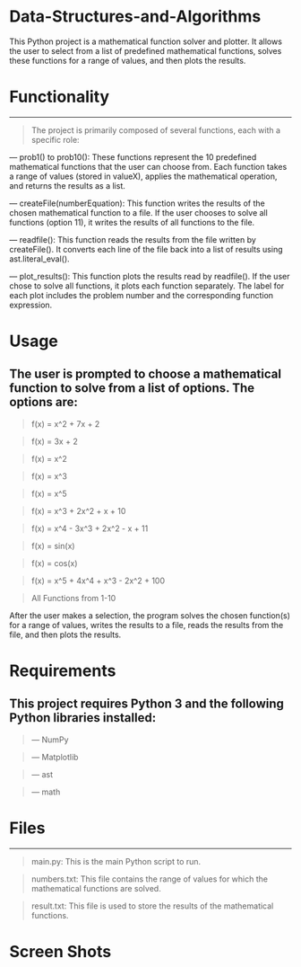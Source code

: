 # Data-Structures-and-Algorithms
This Python project is a mathematical function solver and plotter. It allows the user to select from a list of predefined mathematical functions, solves these functions for a range of values, and then plots the results. 
# Functionality
---
> The project is primarily composed of several functions, each with a specific role:

— prob1() to prob10(): These functions represent the 10 predefined mathematical functions that the user can choose from. Each function takes a range of values (stored in valueX), applies the mathematical operation, and returns the results as a list. 

— createFile(numberEquation): This function writes the results of the chosen mathematical function to a file. If the user chooses to solve all functions (option 11), it writes the results of all functions to the file.

— readfile(): This function reads the results from the file written by createFile(). It converts each line of the file back into a list of results using ast.literal_eval().  

— plot_results(): This function plots the results read by readfile(). If the user chose to solve all functions, it plots each function separately. The label for each plot includes the problem number and the corresponding function expression.

# Usage
The user is prompted to choose a mathematical function to solve from a list of options. The options are: 
---
>f(x) = x^2 + 7x + 2

>f(x) = 3x + 2

>f(x) = x^2

>f(x) = x^3

>f(x) = x^5

>f(x) = x^3 + 2x^2 + x + 10

>f(x) = x^4 - 3x^3 + 2x^2 - x + 11

>f(x) = sin(x)

>f(x) = cos(x)

>f(x) = x^5 + 4x^4 + x^3 - 2x^2 + 100

>All Functions from 1-10

After the user makes a selection, the program solves the chosen function(s) for a range of values, writes the results to a file, reads the results from the file, and then plots the results.


# Requirements
This project requires Python 3 and the following Python libraries installed:  
---
>— NumPy

>— Matplotlib

>— ast

>— math

# Files
---
>main.py: This is the main Python script to run.

>numbers.txt: This file contains the range of values for which the mathematical functions are solved.

>result.txt: This file is used to store the results of the mathematical functions.

# Screen Shots

<picture> <img alt="" src="https://user-images.githubusercontent.com/25423296/163456779-a8556205-d0a5-45e2-ac17-42d089e3c3f8.png"></picture>
